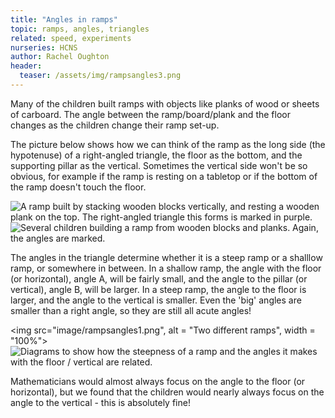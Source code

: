 ```yaml
---
title: "Angles in ramps"
topic: ramps, angles, triangles
related: speed, experiments
nurseries: HCNS
author: Rachel Oughton
header:
  teaser: /assets/img/rampsangles3.png
---
```

Many of the children built ramps with objects like planks of wood or sheets of carboard. The angle between the ramp/board/plank and the floor changes as the children change their ramp set-up. 

The picture below shows how we can think of the ramp as the long side (the hypotenuse) of a right-angled triangle, the floor as the bottom, and the supporting pillar as the vertical. Sometimes the vertical side won't be so obvious, for example if the ramp is resting on a tabletop or if the bottom of the ramp doesn't touch the floor.

![A ramp built by stacking wooden blocks vertically, and resting a wooden plank on the top. The right-angled triangle this forms is marked in purple.]({{site.baseurl}}/assets/img/rampsangles2.png "Wooden ramp, with angles marked")
![Several children building a ramp from wooden blocks and planks. Again, the angles are marked.]({{site.baseurl}}/assets/img/rampsangles3.png "Wooden ramp")

The angles in the triangle determine whether it is a steep ramp or a shalllow ramp, or somewhere in between. In a shallow ramp, the angle with the floor (or horizontal), angle A, will be fairly small, and the angle to the pillar (or vertical), angle B, will be larger. In a steep ramp, the angle to the floor is larger, and the angle to the vertical is smaller. Even the 'big' angles are smaller than a right angle, so they are still all acute angles!

<img src="image/rampsangles1.png", alt = "Two different ramps", width = "100%">
![Diagrams to show how the steepness of a ramp and the angles it makes  with the floor / vertical are related.]({{site.baseurl}}/assets/img/rampsangles1.png "Angles in ramps")

Mathematicians would almost always focus on the angle to the floor (or horizontal), but we found that the children would nearly always focus on the angle to the vertical - this is absolutely fine!
